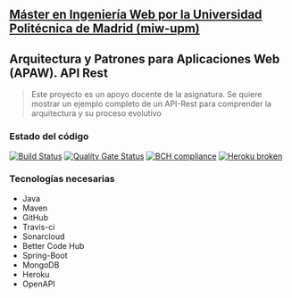 ## [Máster en Ingeniería Web por la Universidad Politécnica de Madrid (miw-upm)](http://miw.etsisi.upm.es)
## Arquitectura y Patrones para Aplicaciones Web (APAW). API Rest
> Este proyecto es un apoyo docente de la asignatura. Se quiere mostrar un ejemplo completo de un API-Rest para comprender la arquitectura y su proceso evolutivo

### Estado del código
[![Build Status](https://travis-ci.org/msanchezv/apaw-ep-s-bejar-m-sanchez-m-simbana.svg?branch=master)](https://travis-ci.org/msanchezv/apaw-ep-s-bejar-m-sanchez-m-simbana)
[![Quality Gate Status](https://sonarcloud.io/api/project_badges/measure?project=es.upm.miw%3Aapaw-ep-s-bejar-m-sanchez-m-simbana&metric=alert_status)](https://sonarcloud.io/dashboard?id=es.upm.miw%3Aapaw-ep-s-bejar-m-sanchez-m-simbana)
[![BCH compliance](https://bettercodehub.com/edge/badge/msanchezv/apaw-ep-s-bejar-m-sanchez-m-simbana?branch=master)](https://bettercodehub.com/)
[![Heroku broken](https://apaw-ep-themes.herokuapp.com/system/version-badge)](https://apaw-ep-themes.herokuapp.com/swagger-ui.html)

### Tecnologías necesarias
* Java
* Maven
* GitHub
* Travis-ci
* Sonarcloud
* Better Code Hub
* Spring-Boot
* MongoDB
* Heroku
* OpenAPI



